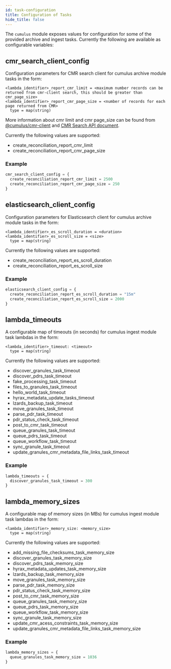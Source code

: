 ```yaml
---
id: task-configuration
title: Configuration of Tasks
hide_title: false
---
```


The `cumulus` module exposes values for configuration for some of the provided archive and ingest tasks.   Currently the following are available as configurable variables:

## cmr_search_client_config

Configuration parameters for CMR search client for cumulus archive module tasks in the form:

```hcl
<lambda_identifier>_report_cmr_limit = <maximum number records can be returned from cmr-client search, this should be greater than cmr_page_size>
<lambda_identifier>_report_cmr_page_size = <number of records for each page returned from CMR>
  type = map(string)
```

More information about cmr limit and cmr page_size can be found from [@cumulus/cmr-client](https://github.com/nasa/cumulus/blob/master/packages/cmr-client/src/searchConcept.ts) and [CMR Search API document](https://cmr.earthdata.nasa.gov/search/site/docs/search/api.html#query-parameters).

Currently the following values are supported:

- create_reconciliation_report_cmr_limit
- create_reconciliation_report_cmr_page_size

### Example

```tf
cmr_search_client_config = {
  create_reconciliation_report_cmr_limit = 2500
  create_reconciliation_report_cmr_page_size = 250
}
```

## elasticsearch_client_config

Configuration parameters for Elasticsearch client for cumulus archive module tasks in the form:

```hcl
<lambda_identifier>_es_scroll_duration = <duration>
<lambda_identifier>_es_scroll_size = <size>
  type = map(string)
```

Currently the following values are supported:

- create_reconciliation_report_es_scroll_duration
- create_reconciliation_report_es_scroll_size

### Example

```tf
elasticsearch_client_config = {
  create_reconciliation_report_es_scroll_duration = "15m"
  create_reconciliation_report_es_scroll_size = 2000
}
```

## lambda_timeouts

A configurable map of timeouts (in seconds) for cumulus ingest module task lambdas in the form:

```hcl
<lambda_identifier>_timeout: <timeout>
  type = map(string)
```

Currently the following values are supported:

- discover_granules_task_timeout
- discover_pdrs_task_timeout
- fake_processing_task_timeout
- files_to_granules_task_timeout
- hello_world_task_timeout
- hyrax_metadata_update_tasks_timeout
- lzards_backup_task_timeout
- move_granules_task_timeout
- parse_pdr_task_timeout
- pdr_status_check_task_timeout
- post_to_cmr_task_timeout
- queue_granules_task_timeout
- queue_pdrs_task_timeout
- queue_workflow_task_timeout
- sync_granule_task_timeout
- update_granules_cmr_metadata_file_links_task_timeout

### Example

```tf
lambda_timeouts = {
  discover_granules_task_timeout = 300
}
```

## lambda_memory_sizes

A configurable map of memory sizes (in MBs) for cumulus ingest module task lambdas in the form:

```hcl
<lambda_identifier>_memory_size: <memory_size>
  type = map(string)
```

Currently the following values are supported:

- add_missing_file_checksums_task_memory_size
- discover_granules_task_memory_size
- discover_pdrs_task_memory_size
- hyrax_metadata_updates_task_memory_size
- lzards_backup_task_memory_size
- move_granules_task_memory_size
- parse_pdr_task_memory_size
- pdr_status_check_task_memory_size
- post_to_cmr_task_memory_size
- queue_granules_task_memory_size
- queue_pdrs_task_memory_size
- queue_workflow_task_memory_size
- sync_granule_task_memory_size
- update_cmr_acess_constraints_task_memory_size
- update_granules_cmr_metadata_file_links_task_memory_size

### Example

```tf
lambda_memory_sizes = {
  queue_granules_task_memory_size = 1036
}
```
